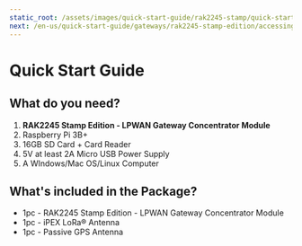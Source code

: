 ```yaml
---
static_root: /assets/images/quick-start-guide/rak2245-stamp/quick-start-guide
next: /en-us/quick-start-guide/gateways/rak2245-stamp-edition/accessing-your-gateway/#accessing-your-gateway
---
```


# Quick Start Guide

<rk-img
  :src="`${$frontmatter.static_root}/ce6miwo22k2n1zqhptaq.png`"
  width="60%"
  figure-number="1"
  caption="RAK2245 Stamp Edition - LPWAN Gateway Concentrator Module"
/>

## What do you need?

1. **RAK2245 Stamp Edition - LPWAN Gateway Concentrator Module**
2. Raspberry Pi 3B+
3. 16GB SD Card + Card Reader
4. 5V at least 2A Micro USB Power Supply
5. A WIndows/Mac OS/Linux Computer

<rk-btn
  src="https://store.rakwireless.com/products/rak2245-stamp-edition"
  label="Buy a RAK2245 Stamp Edition - LPWAN Gateway Concentrator Module"
  _blank
/>

## What's included in the Package?

- 1pc - RAK2245 Stamp Edition - LPWAN Gateway Concentrator Module
- 1pc - iPEX LoRa® Antenna
- 1pc - Passive GPS Antenna
